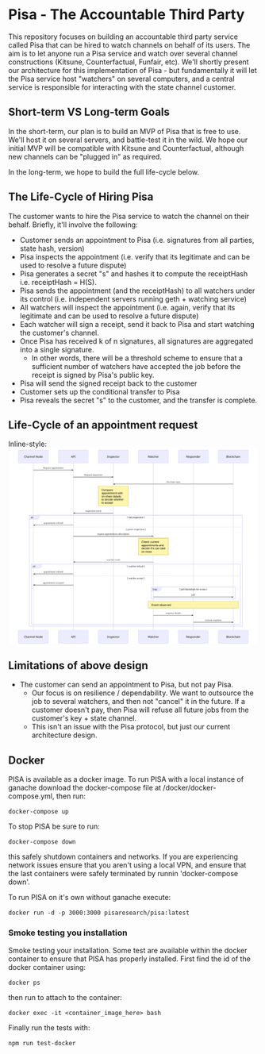 # Pisa - The Accountable Third Party

This repository focuses on building an accountable third party service called Pisa that can be hired to watch channels on behalf of its users. The aim is to let anyone run a Pisa service and watch over several channel constructions (Kitsune, Counterfactual, Funfair, etc). We'll shortly present our architecture for this implementation of Pisa - but fundamentally it will let the Pisa service host "watchers" on several computers, and a central service is responsible for interacting with the state channel customer. 

## Short-term VS Long-term Goals

In the short-term, our plan is to build an MVP of Pisa that is free to use. We'll host it on several servers, and battle-test it in the wild. We hope our initial MVP will be compatible with Kitsune and Counterfactual, although new channels can be "plugged in" as required. 

In the long-term, we hope to build the full life-cycle below. 

## The Life-Cycle of Hiring Pisa 

The customer wants to hire the Pisa service to watch the channel on their behalf. Briefly, it'll involve the following: 

* Customer sends an appointment to Pisa (i.e. signatures from all parties, state hash, version)
* Pisa inspects the appointment (i.e. verify that its legitimate and can be used to resolve a future dispute)
* Pisa generates a secret "s" and hashes it to compute the receiptHash i.e. receiptHash = H(S). 
* Pisa sends the appointment (and the receiptHash) to all watchers under its control (i.e. independent servers running geth + watching service)
* All watchers will inspect the appointment (i.e. again, verify that its legitimate and can be used to resolve a future dispute) 
* Each watcher will sign a receipt, send it back to Pisa and start watching the customer's channel.  
* Once Pisa has received k of n signatures, all signatures are aggregated into a single signature. 
  * In other words, there will be a threshold scheme to ensure that a sufficient number of watchers have accepted the job before the receipt is signed by Pisa's public key. 
* Pisa will send the signed receipt back to the customer 
* Customer sets up the conditional transfer to Pisa
* Pisa reveals the secret "s" to the customer, and the transfer is complete. 

## Life-Cycle of an appointment request

Inline-style: 
![alt text](./diagrams/overview_flow.svg "Life-cycle of a request diagram, showing the different components involved")


## Limitations of above design 

* The customer can send an appointment to Pisa, but not pay Pisa. 
  * Our focus is on resilience / dependability. We want to outsource the job to several watchers, and then not "cancel" it in the future. If a customer doesn't pay, then Pisa will refuse all future jobs from the customer's key + state channel. 
  * This isn't an issue with the Pisa protocol, but just our current architecture design. 

## Docker


PISA is available as a docker image. To run PISA with a local instance of ganache download the docker-compose file at /docker/docker-compose.yml, then run:
```
docker-compose up
```
To stop PISA be sure to run:
```
docker-compose down
```
this safely shutdown containers and networks.
If you are experiencing network issues ensure that you aren't using a local VPN, and ensure that the last containers were safely terminated by runnin 'docker-compose down'.


To run PISA on it's own without ganache execute:
```
docker run -d -p 3000:3000 pisaresearch/pisa:latest
```

### Smoke testing you installation
Smoke testing your installation. Some test are available within the docker container to ensure that PISA has properly installed. First find the id of the docker container using:
```
docker ps
```
then run to attach to the container:
```
docker exec -it <container_image_here> bash
```
Finally run the tests with:
```
npm run test-docker
```
